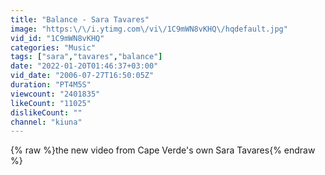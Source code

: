 ```yaml
---
title: "Balance - Sara Tavares"
image: "https:\/\/i.ytimg.com\/vi\/1C9mWN8vKHQ\/hqdefault.jpg"
vid_id: "1C9mWN8vKHQ"
categories: "Music"
tags: ["sara","tavares","balance"]
date: "2022-01-20T01:46:37+03:00"
vid_date: "2006-07-27T16:50:05Z"
duration: "PT4M5S"
viewcount: "2401835"
likeCount: "11025"
dislikeCount: ""
channel: "kiuna"
---
```

{% raw %}the new video from Cape Verde's own Sara Tavares{% endraw %}
